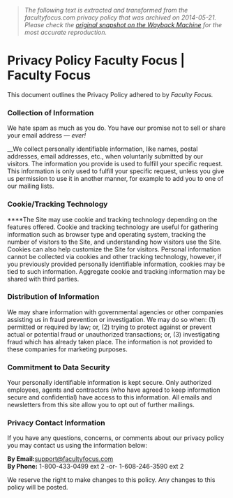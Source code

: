 > *The following text is extracted and transformed from the facultyfocus.com privacy policy that was archived on 2014-05-21. Please check the [original snapshot on the Wayback Machine](https://web.archive.org/web/20140521024513id_/http%3A//www.facultyfocus.com/about/privacy) for the most accurate reproduction.*

# Privacy Policy Faculty Focus | Faculty Focus

This document outlines the Privacy Policy adhered to by _Faculty Focus._

### Collection of Information

We hate spam as much as you do. You have our promise not to sell or share your email address — _ever!_

__We collect personally identifiable information, like names, postal addresses, email addresses, etc., when voluntarily submitted by our visitors. The information you provide is used to fulfill your specific request. This information is only used to fulfill your specific request, unless you give us permission to use it in another manner, for example to add you to one of our mailing lists.

### Cookie/Tracking Technology

****The Site may use cookie and tracking technology depending on the features offered. Cookie and tracking technology are useful for gathering information such as browser type and operating system, tracking the number of visitors to the Site, and understanding how visitors use the Site. Cookies can also help customize the Site for visitors. Personal information cannot be collected via cookies and other tracking technology, however, if you previously provided personally identifiable information, cookies may be tied to such information. Aggregate cookie and tracking information may be shared with third parties.

### Distribution of Information

We may share information with governmental agencies or other companies assisting us in fraud prevention or investigation. We may do so when: (1) permitted or required by law; or, (2) trying to protect against or prevent actual or potential fraud or unauthorized transactions; or, (3) investigating fraud which has already taken place. The information is not provided to these companies for marketing purposes.

### Commitment to Data Security

Your personally identifiable information is kept secure. Only authorized employees, agents and contractors (who have agreed to keep information secure and confidential) have access to this information. All emails and newsletters from this site allow you to opt out of further mailings.

### Privacy Contact Information

If you have any questions, concerns, or comments about our privacy policy you may contact us using the information below:

**By Email:**[support@facultyfocus.com](mailto:support@facultyfocus.com)  
**By Phone:** 1-800-433-0499 ext 2 -or- 1-608-246-3590 ext 2

We reserve the right to make changes to this policy. Any changes to this policy will be posted.
